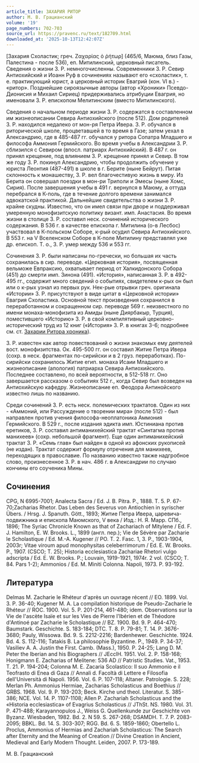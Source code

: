 ```yaml
---
article_title: ЗАХАРИЯ РИТОР
author: М. В. Грацианский
volume: '19'
page_numbers: 702-703
source_url: https://pravenc.ru/text/182709.html
downloaded_at: '2025-10-13T12:42:07Z'
---
```


[Захария Схоластик; греч. Ζαχαρίας ὁ ῥήτωρ] (465/6, Маюма, близ Газы, Палестина - после 536), еп. Митилинский, церковный писатель. Сведения о жизни З. Р. немногочисленны. Современники З. Р. Севир Антиохийский и Иоанн Руф в сочинениях называют его «схоластик», т. е. практикующий юрист, а церковный историк Евагрий (кон. VI в.) - «ритор». Позднейшие сироязычные авторы (автор «Хроники» Псевдо-Дионисия и Михаил Сириец) придерживались атрибуции Евагрия, но именовали З. Р. епископом Мелитинским (вместо Митилинского).

Сведения о начальном периоде жизни З. Р. содержатся в составленном им жизнеописании Севира Антиохийского (после 512). Дом родителей З. Р. находился недалеко от мон-ря Петра Ивера. З. Р. обучался в риторической школе, процветавшей в то время в Газе; затем уехал в Александрию, где в 485-487 гг. обучался у ритора Сопатра Младшего и философа Аммония Гермийского. Во время учебы в Александрии З. Р. сблизился с Севиром (впосл. патриарх Антиохийский). В 487 г. он принял крещение, под влиянием З. Р. крещение принял и Севир. В том же году З. Р. покинул Александрию, чтобы продолжить обучение у юриста Леонтия (487-491) в школе в г. Берите (ныне Бейрут). Питая склонность к монашеству, З. Р. вел благочестивую жизнь в миру. Из Берита он совершал поездки в мон-ри Триполи и Эмесы (ныне Хомс, Сирия). После завершения учебы в 491 г. вернулся в Маюму, а оттуда перебрался в К-поль, где в течение долгого времени занимался адвокатской практикой. Дальнейшие свидетельства о жизни З. Р. крайне скудны. Известно, что он имел связи при дворе и поддерживал умеренную монофизитскую политику визант. имп. Анастасия. Во время жизни в столице З. Р. составил неск. сочинений исторического содержания. В 536 г. в качестве епископа г. Митилина (о-в Лесбос) участвовал в К-польском Соборе, к-рый осудил Севира Антиохийского. В 553 г. на V Вселенском Соборе в К-поле Митилину представлял уже др. епископ. Т. о., З. Р. умер между 536 и 553 гг.

Сочинения З. Р. были написаны по-гречески, но большая их часть сохранилась в сир. переводе. «Церковная история», посвященная вельможе Евпраксию, охватывает период от Халкидонского Собора (451) до смерти имп. Зинона (491). «История», написанная З. Р. в 492-495 гг., содержит много сведений о событиях, свидетелем к-рых он был или о к-рых узнал из первых рук. Нек-рые отрывки греч. оригинала «Истории» З. Р. присутствуют в виде цитат в «Церковной истории» Евагрия Схоластика. Основной текст произведения сохранился в переработанном и сокращенном сир. переводе 569 г. неизвестного по имени монаха-монофизита из Амиды (ныне Диярбакыр, Турция), поместившего «Историю» З. Р. в свой компилятивный церковно-исторический труд из 12 книг («История» З. Р. в книгах 3-6; подробнее см. ст. [Захарии Ритора хроника](<https://pravenc.ru/text/Захарии Ритора хроника.html>)).

З. Р. известен как автор повествований о жизни знакомых ему деятелей вост. монофизитства. Ок. 495-500 гг. он составил Житие Петра Ивера (сохр. в неск. фрагментах по-сирийски и в 2 груз. переработках). По-сирийски сохранилось Житие егип. монаха Исаии Младшего и жизнеописание (апология) патриарха Севира Антиохийского. Последнее составлено, по всей вероятности, в 512-518 гг. Оно завершается рассказом о событиях 512 г., когда Севир был возведен на Антиохийскую кафедру. Жизнеописание еп. Феодора Антинойского известно лишь по названию.

Среди сочинений З. Р. есть неск. полемических трактатов. Один из них - «Аммоний, или Рассуждение о творении мира» (после 512) - был направлен против учения философа-неоплатоника Аммония Гермийского. В 529 г., после издания эдикта имп. Юстиниана против еретиков, З. Р. составил антиманихейский трактат «Синтагма против манихеев» (сохр. небольшой фрагмент). Еще один антиманихейский трактат З. Р. «Семь глав» был найден в одной из афонских рукописей (не издан). Трактат содержит формулу отречения для манихеев, переходящих в православие. По названию известно также надгробное слово, произнесенное З. Р. в нач. 486 г. в Александрии по случаю кончины его соученика Мины.

## Сочинения

CPG, N 6995-7001; Analecta Sacra / Ed. J. B. Pitra. P., 1888. T. 5. P. 67-70;Zacharias Rhetor. Das Leben des Severus von Antiochien in syrischer Übers. / Hrsg. J. Spanuth. Gött., 1893; Житие Петра Ивера, царевича-подвижника и епископа Маюмского, V века / Изд.: Н. Я. Марр. СПб., 1896; The Syriac Chronicle Known as that of Zachariach of Mitylene / Ed. F. J. Hamilton, E. W. Brooks. L., 1899 (англ. пер.); Vie de Sévère par Zacharie le Scholastique / Ed. M.-A. Kugener // PO. T. 2. Fasc. 1, 3. P., 1903-1904, 2003r; Vitae viroum apud monophysitas celeberrimorum / Ed. E. W. Brooks. P., 1907. (CSCO; T. 25); Historia ecclesiastica Zachariae Rhetori vulgo adscripta / Ed. E. W. Brooks. P.; Louvain, 1919-1921, 1974r. 2 vol. (CSCO; T. 84. Pars 1-2); Ammonios / Ed. M. Miniti Colonna. Napoli, 1973. Р. 93-192.

## Литература

Delmas M. Zacharie le Rhéteur d'après un ouvrage récent // EO. 1899. Vol. 3. P. 36-40; Kugener M. A. La compilation historique de Pseudo-Zacharie le Rhéteur // ROC. 1900. Vol. 5. P. 201-214, 461-480; idem. Observations sur la Vie de l'ascète Isaïe et sur les Vies de Pierre l'Ibérien et de Théodore d'Antinoé par Zacharie le Scholastique // BZ. 1900. Bd. 9. P. 464-470; Baumstark. Geschichte. S. 183-184; DTC. T. 8. P. 79-81; T. 14. P. 3676-3680; Pauly, Wissowa. Bd. 9. S. 2212-2216; Bardenhewer. Geschichte. 1924. Bd. 4. S. 112-116; Tatakis B. La philosophie Byzantine. P., 1949. P. 34-37; Vasiliev A. A. Justin the First. Camb. (Mass.), 1950. P. 24-25; Lang D. M. Peter the Iberian and his Biographers // JEcclH. 1951. Vol. 2. Р. 158-168; Honigmann E. Zacharias of Melitene: 536 AD // Patristic Studies. Vat., 1953. T. 21. P. 194-204; Colonna M. E. Zacaria Scolastico: Il suo Ammonio e il Teofrasto di Enea di Gaza // Annali d. Facoltà di Lettere e Filosofia dell'Università di Napoli. 1956. Vol. 6. P. 107-118; Altaner. Patrologie. S. 228; Merlan Ph. Ammonius Hermiae, Zacharias Scholasticus and Boethius // GRBS. 1968. Vol. 9. Р. 193-203; Beck. Kirche und theol. Literatur. S. 385-386; NCE. Vol. 14. P. 1107-1108; Allen P. Zachariah Scholasticus and the «Historia ecclesiastica» of Evagrius Scholasticus // JThSt. NS. 1980. Vol. 31. P. 471-488; Karayannopulos J., Weiss G. Quellenkunde zur Geschichte von Byzanz. Wiesbaden, 1982. Bd. 2. N 59. S. 267-268; DSAMDH. T. 7. P. 2083-2095; BBKL. Bd. 14. S. 303-307; RGG. Bd. 6. S. 1859-1860; Obertello L. Proclus, Ammonius of Hermias and Zachariah Scholasticus: The Search after Eternity and the Meaning of Creation // Divine Creation in Ancient, Medieval and Early Modern Thought. Leiden, 2007. P. 173-189.

М. В. Грацианский
